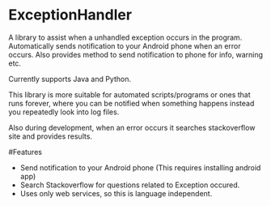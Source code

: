 # ExceptionHandler
A library to assist when a unhandled exception occurs in the program. Automatically sends notification to your Android phone when an error occurs. Also provides method to send notification to phone for info, warning etc.

Currently supports Java and Python.

This library is more suitable for automated scripts/programs or ones that runs forever, where you can be notified when something happens instead you repeatedly look into log files.

Also during development, when an error occurs it searches stackoverflow site and provides results.


#Features
- Send notification to your Android phone (This requires installing android app)
- Search Stackoverflow for questions related to Exception occured.
- Uses only web services, so this is language independent.


